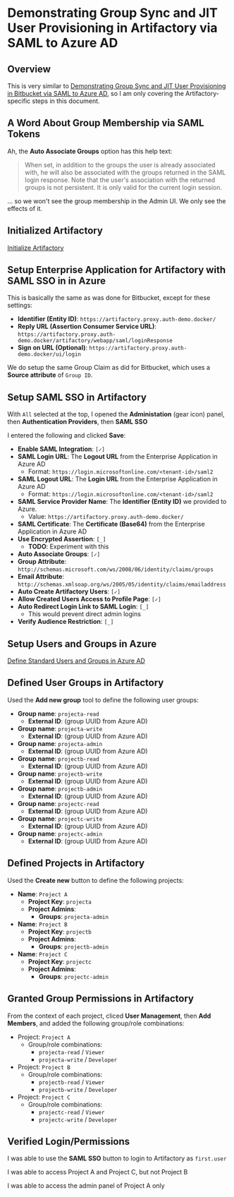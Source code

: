 # Demonstrating Group Sync and JIT User Provisioning in Artifactory via SAML to Azure AD

## Overview

This is very similar to
[Demonstrating Group Sync and JIT User Provisioning in Bitbucket via SAML to Azure AD](Demonstrating-Group-Sync-and-JIT-User-Provisioning-in-Bitbucket-via-SAML-to-Azure-AD.md),
so I am only covering the Artifactory-specific steps in this document.

## A Word About Group Membership via SAML Tokens

Ah, the **Auto Associate Groups** option has this help text:

> When set, in addition to the groups the user is already associated with, he will also be associated with the
> groups returned in the SAML login response. Note that the user's association with the returned groups is not
> persistent. It is only valid for the current login session.

... so we won't see the group membership in the Admin UI. We only see the effects of it.

## Initialized Artifactory

[Initialize Artifactory](Artifactory_Initialize-Artifactory.md)

## Setup Enterprise Application for Artifactory with SAML SSO in in Azure

This is basically the same as was done for Bitbucket, except for these settings:

* **Identifier (Entity ID)**: `https://artifactory.proxy.auth-demo.docker/`
* **Reply URL (Assertion Consumer Service URL)**: `https://artifactory.proxy.auth-demo.docker/artifactory/webapp/saml/loginResponse`
* **Sign on URL (Optional)**: `https://artifactory.proxy.auth-demo.docker/ui/login`

We do setup the same Group Claim as did for Bitbucket, which uses a **Source attribute** of `Group ID`.

## Setup SAML SSO in Artifactory

With `All` selected at the top, I opened the **Administation** (gear icon) panel,
then **Authentication Providers**, then **SAML SSO**

I entered the following and clicked **Save**:

* **Enable SAML Integration**: `[✓]`
* **SAML Login URL**: The **Logout URL** from the Enterprise Application in Azure AD
    * Format: `https://login.microsoftonline.com/<tenant-id>/saml2`
* **SAML Logout URL**: The **Login URL** from the Enterprise Application in Azure AD
    * Format: `https://login.microsoftonline.com/<tenant-id>/saml2`
* **SAML Service Provider Name**: The **Identifier (Entity ID)** we provided to Azure.
    * Value: `https://artifactory.proxy.auth-demo.docker/`
* **SAML Certificate**: The **Certificate (Base64)** from the Enterprise Application in Azure AD
* **Use Encrypted Assertion**: `[_]`
    * **TODO**: Experiment with this
* **Auto Associate Groups**: `[✓]`
* **Group Attribute**: `http://schemas.microsoft.com/ws/2008/06/identity/claims/groups`
* **Email Attribute**: `http://schemas.xmlsoap.org/ws/2005/05/identity/claims/emailaddress`
* **Auto Create Artifactory Users**: `[✓]`
* **Allow Created Users Access to Profile Page**: `[✓]`
* **Auto Redirect Login Link to SAML Login**: `[_]`
    * This would prevent direct admin logins
* **Verify Audience Restriction**: `[_]`

## Setup Users and Groups in Azure

[Define Standard Users and Groups in Azure AD](Azure_Define-Standard-Users-and-Groups-in-Azure-AD.md)

## Defined User Groups in Artifactory

Used the **Add new group** tool to define the following user groups:

* **Group name**: `projecta-read`
    * **External ID**: (group UUID from Azure AD)
* **Group name**: `projecta-write`
    * **External ID**: (group UUID from Azure AD)
* **Group name**: `projecta-admin`
    * **External ID**: (group UUID from Azure AD)
* **Group name**: `projectb-read`
    * **External ID**: (group UUID from Azure AD)
* **Group name**: `projectb-write`
    * **External ID**: (group UUID from Azure AD)
* **Group name**: `projectb-admin`
    * **External ID**: (group UUID from Azure AD)
* **Group name**: `projectc-read`
    * **External ID**: (group UUID from Azure AD)
* **Group name**: `projectc-write`
    * **External ID**: (group UUID from Azure AD)
* **Group name**: `projectc-admin`
    * **External ID**: (group UUID from Azure AD)

## Defined Projects in Artifactory

Used the **Create new** button to define the following projects:

* **Name**: `Project A`
    * **Project Key**: `projecta` 
    * **Project Admins**:
        * **Groups**: `projecta-admin`
* **Name**: `Project B`
    * **Project Key**: `projectb` 
    * **Project Admins**:
        * **Groups**: `projectb-admin`
* **Name**: `Project C`
    * **Project Key**: `projectc` 
    * **Project Admins**:
        * **Groups**: `projectc-admin`

## Granted Group Permissions in Artifactory

From the context of each project, cliced **User Management**, then **Add Members**,
and added the following group/role combinations:

* Project: `Project A`
    * Group/role combinations:
        * `projecta-read` / `Viewer`
        * `projecta-write` / `Developer`
* Project: `Project B`
    * Group/role combinations:
        * `projectb-read` / `Viewer`
        * `projectb-write` / `Developer`
* Project: `Project C`
    * Group/role combinations:
        * `projectc-read` / `Viewer`
        * `projectc-write` / `Developer`

## Verified Login/Permissions

I was able to use the **SAML SSO** button to login to Artifactory as `first.user`

I was able to access Project A and Project C, but not Project B

I was able to access the admin panel of Project A only
